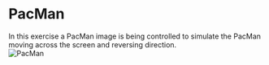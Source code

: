 # <h1>PacMan</H1>
In this exercise a PacMan image is being controlled to simulate the PacMan moving across the screen and reversing direction.  
![PacMan](https://upload.wikimedia.org/wikipedia/commons/thumb/0/06/Pac_Man.svg/1200px-Pac_Man.svg.png)
